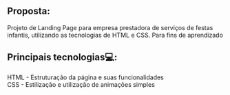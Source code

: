 ## Proposta:
Projeto de Landing Page para empresa prestadora de serviços de festas infantis, utilizando as tecnologias de HTML e CSS. 
Para fins de aprendizado

## Principais tecnologias💻:
HTML - Estruturação da página e suas funcionalidades </br>
CSS - Estilização e utilização de animações simples
